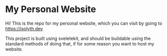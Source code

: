 # My Personal Website
Hi! This is the repo for my personal website, which you can visit by going to https://isolyth.dev 

This project is built using sveletekit, and should be buildable using the standard methods of doing that, if for some reason you want to host my website. 

